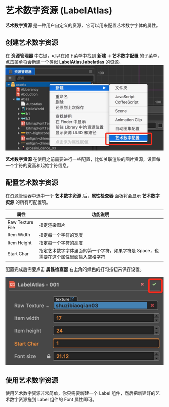 # 艺术数字资源 (LabelAtlas)

**艺术数字资源** 是一种用户自定义的资源，它可以用来配置艺术数字字体的属性。

## 创建艺术数字资源

在 **资源管理器** 中右键，可以在如下菜单中找到 **新建 -> 艺术数字配置** 的子菜单，点击菜单将会新建一个类似 **LabelAtlas.labelatlas** 的资源。
![create label atlas](label-atlas/create-label-atlas.jpeg)

**艺术数字资源** 在使用之前需要进行一些配置，比如关联渲染的图片资源，设置每一个字符的宽高和起始字符信息。

## 配置艺术数字资源

在资源管理器中选中一个 **艺术数字资源** 后，**属性检查器** 面板将会显示 **艺术数字资源** 的所有可配置项。

| 属性             | 功能说明                                                                                                       |
| --------------   | -----------                                                                                                    |
| Raw Texture File | 指定渲染图片                                                                                                   |
| Item Width       | 指定每一个字符的宽度                                                                                           |
| Item Height      | 指定每一个字符的高度                                                                                           |
| Start Char       | 指定艺术数字字体里面的第一个字符，如果字符是 Space，也需要在这个属性里面输入空格字符                           |

配置完成后需要点击 **属性检查器** 右上角的绿色的打勾按钮来保存设置。

![save label atlas](label-atlas/save-label-atlas.jpeg)
 

## 使用艺术数字资源
使用艺术数字资源非常简单，你只需要新建一个 Label 组件，然后把新建好的艺术数字资源拖到 Label 组件的 Font 属性即可。
